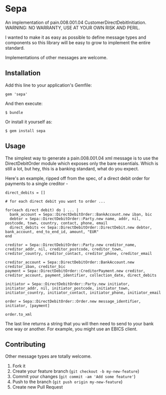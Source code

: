 # Sepa

An implementation of pain.008.001.04 CustomerDirectDebitInitiation. WARNING: NO WARRANTY, USE AT YOUR OWN RISK AND PERIL. 

I wanted to make it as easy as possible to define message types and components so this library will be easy to grow to implement the entire standard.

Implementations of other messages are welcome.

## Installation

Add this line to your application's Gemfile:

    gem 'sepa'

And then execute:

    $ bundle

Or install it yourself as:

    $ gem install sepa

## Usage

The simplest way to generate a pain.008.001.04 xml message is to use the DirectDebitOrder module which exposes only the bare essentials. Which is still a lot, but hey, this is a banking standard, what do you expect.

Here's an example, ripped off from the spec, of a direct debit order for payments to a single creditor -

    direct_debits = []

    # for each direct debit you want to order ...

    for(each direct debit) do | ... |
      bank_account = Sepa::DirectDebitOrder::BankAccount.new iban, bic
      debtor = Sepa::DirectDebitOrder::Party.new name, addr, nil, postcode, town, country, contact, phone, email
      direct_debits << Sepa::DirectDebitOrder::DirectDebit.new debtor, bank_account, end_to_end_id, amount, "EUR"
    end

    creditor = Sepa::DirectDebitOrder::Party.new creditor_name, creditor_addr, nil, creditor_postcode, creditor_town, creditor_country, creditor_contact, creditor_phone, creditor_email

    creditor_account = Sepa::DirectDebitOrder::BankAccount.new creditor_iban, creditor_bic
    payment = Sepa::DirectDebitOrder::CreditorPayment.new creditor, creditor_account, payment_identifier, collection_date, direct_debits

    initiator = Sepa::DirectDebitOrder::Party.new initiator, initiator_addr, nil, initiator_postcode, initiator_town, initiator_country, initiator_contact, initiator_phone, initiator_email

    order = Sepa::DirectDebitOrder::Order.new message_identifier, initiator, [payment]

    order.to_xml

The last line returns a string that you will then need to send to your bank one way or another. For example, you might use an EBICS client.


## Contributing

Other message types are totally welcome.

1. Fork it
2. Create your feature branch (`git checkout -b my-new-feature`)
3. Commit your changes (`git commit -am 'Add some feature'`)
4. Push to the branch (`git push origin my-new-feature`)
5. Create new Pull Request
